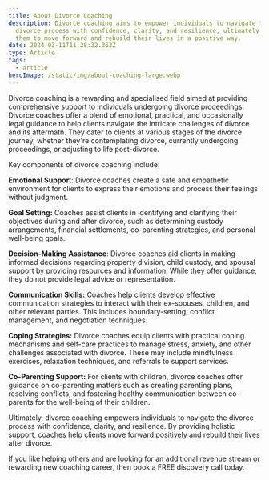 ```yaml
---
title: About Divorce Coaching
description: Divorce coaching aims to empower individuals to navigate the
  divorce process with confidence, clarity, and resilience, ultimately helping
  them to move forward and rebuild their lives in a positive way.
date: 2024-03-11T11:28:32.363Z
type: Article
tags:
  - article
heroImage: /static/img/about-coaching-large.webp
---
```

Divorce coaching is a rewarding and specialised field aimed at providing comprehensive support to individuals undergoing divorce proceedings. Divorce coaches offer a blend of emotional, practical, and occasionally legal guidance to help clients navigate the intricate challenges of divorce and its aftermath. They cater to clients at various stages of the divorce journey, whether they're contemplating divorce, currently undergoing proceedings, or adjusting to life post-divorce.

Key components of divorce coaching include:

**Emotional Suppor**t: Divorce coaches create a safe and empathetic environment for clients to express their emotions and process their feelings without judgment.

**Goal Setting:** Coaches assist clients in identifying and clarifying their objectives during and after divorce, such as determining custody arrangements, financial settlements, co-parenting strategies, and personal well-being goals.

**Decision-Making Assistance**: Divorce coaches aid clients in making informed decisions regarding property division, child custody, and spousal support by providing resources and information. While they offer guidance, they do not provide legal advice or representation.

**Communication Skills:** Coaches help clients develop effective communication strategies to interact with their ex-spouses, children, and other relevant parties. This includes boundary-setting, conflict management, and negotiation techniques.

**Coping Strategies:** Divorce coaches equip clients with practical coping mechanisms and self-care practices to manage stress, anxiety, and other challenges associated with divorce. These may include mindfulness exercises, relaxation techniques, and referrals to support services.

**Co-Parenting Support:** For clients with children, divorce coaches offer guidance on co-parenting matters such as creating parenting plans, resolving conflicts, and fostering healthy communication between co-parents for the well-being of their children.

Ultimately, divorce coaching empowers individuals to navigate the divorce process with confidence, clarity, and resilience. By providing holistic support, coaches help clients move forward positively and rebuild their lives after divorce.

If you like helping others and are looking for an additional revenue stream or rewarding new coaching career, then book a FREE discovery call today.
